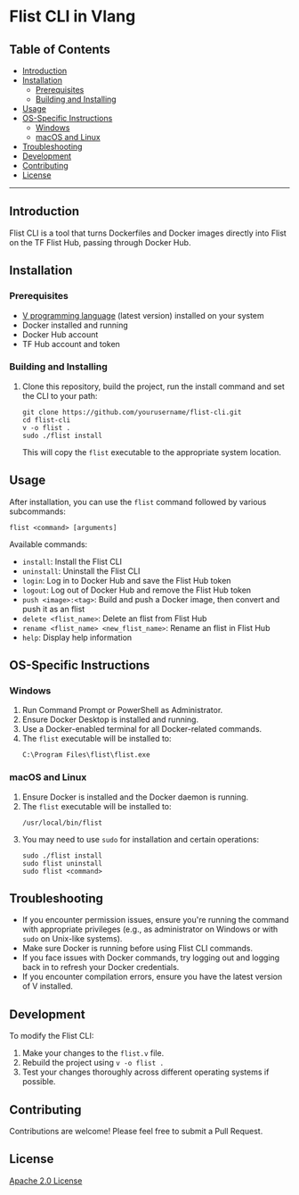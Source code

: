 <h1> Flist CLI in Vlang </h1>

<h2>Table of Contents</h2>

- [Introduction](#introduction)
- [Installation](#installation)
  - [Prerequisites](#prerequisites)
  - [Building and Installing](#building-and-installing)
- [Usage](#usage)
- [OS-Specific Instructions](#os-specific-instructions)
  - [Windows](#windows)
  - [macOS and Linux](#macos-and-linux)
- [Troubleshooting](#troubleshooting)
- [Development](#development)
- [Contributing](#contributing)
- [License](#license)

---

## Introduction

Flist CLI is a tool that turns Dockerfiles and Docker images directly into Flist on the TF Flist Hub, passing through Docker Hub.

## Installation

### Prerequisites

- [V programming language](https://vlang.io/) (latest version) installed on your system
- Docker installed and running
- Docker Hub account
- TF Hub account and token

### Building and Installing

1. Clone this repository, build the project, run the install command and set the CLI to your path:
   ```
   git clone https://github.com/yourusername/flist-cli.git
   cd flist-cli
   v -o flist .
   sudo ./flist install
   ```

   This will copy the `flist` executable to the appropriate system location.

## Usage

After installation, you can use the `flist` command followed by various subcommands:

```
flist <command> [arguments]
```

Available commands:
- `install`: Install the Flist CLI
- `uninstall`: Uninstall the Flist CLI
- `login`: Log in to Docker Hub and save the Flist Hub token
- `logout`: Log out of Docker Hub and remove the Flist Hub token
- `push <image>:<tag>`: Build and push a Docker image, then convert and push it as an flist
- `delete <flist_name>`: Delete an flist from Flist Hub
- `rename <flist_name> <new_flist_name>`: Rename an flist in Flist Hub
- `help`: Display help information

## OS-Specific Instructions

### Windows

1. Run Command Prompt or PowerShell as Administrator.
2. Ensure Docker Desktop is installed and running.
3. Use a Docker-enabled terminal for all Docker-related commands.
4. The `flist` executable will be installed to:
   ```
   C:\Program Files\flist\flist.exe
   ```

### macOS and Linux

1. Ensure Docker is installed and the Docker daemon is running.
2. The `flist` executable will be installed to:
   ```
   /usr/local/bin/flist
   ```
3. You may need to use `sudo` for installation and certain operations:
   ```
   sudo ./flist install
   sudo flist uninstall
   sudo flist <command>
   ```

## Troubleshooting

- If you encounter permission issues, ensure you're running the command with appropriate privileges (e.g., as administrator on Windows or with `sudo` on Unix-like systems).
- Make sure Docker is running before using Flist CLI commands.
- If you face issues with Docker commands, try logging out and logging back in to refresh your Docker credentials.
- If you encounter compilation errors, ensure you have the latest version of V installed.

## Development

To modify the Flist CLI:

1. Make your changes to the `flist.v` file.
2. Rebuild the project using `v -o flist .`
3. Test your changes thoroughly across different operating systems if possible.

## Contributing

Contributions are welcome! Please feel free to submit a Pull Request.

## License

[Apache 2.0 License](LICENSE)